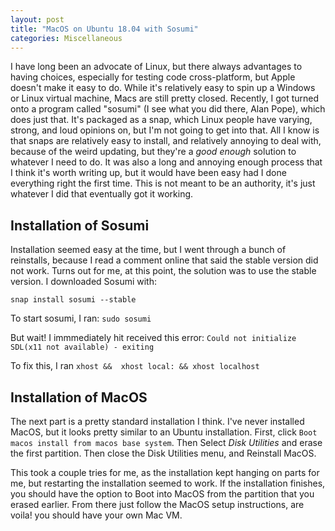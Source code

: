 ```yaml
---
layout: post
title: "MacOS on Ubuntu 18.04 with Sosumi"
categories: Miscellaneous
---
```


I have long been an advocate of Linux, but there always advantages to having choices, especially for testing code cross-platform, but Apple doesn't make it easy to do. While it's relatively easy to spin up a Windows or Linux virtual machine, Macs are still pretty closed. Recently, I got turned onto a program called "sosumi" (I see what you did there, Alan Pope), which does just that. It's packaged as a snap, which Linux people have varying, strong, and loud opinions on, but I'm not going to get into that. All I know is that snaps are relatively easy to install, and relatively annoying to deal with, because of the weird updating, but they're a *good enough* solution to whatever I need to do. It was also a long and annoying enough process that I think it's worth writing up, but it would have been easy had I done everything right the first time. This is not meant to be an authority, it's just whatever I did that eventually got it working. 

## Installation of Sosumi

Installation seemed easy at the time, but I went through a bunch of reinstalls, because I read a comment online that said the stable version did not work. Turns out for me, at this point, the solution was to use the stable version. I downloaded Sosumi with: 

`snap install sosumi --stable`

To start sosumi, I ran:
`sudo sosumi`

But wait! I immmediately hit received this error:
`Could not initialize SDL(x11 not available) - exiting`

To fix this, I ran
`xhost &&  xhost local: && xhost localhost`

## Installation of MacOS

The next part is a pretty standard installation I think. I've never installed MacOS, but it looks pretty similar to an Ubuntu installation. First, click `Boot macos install from macos base system`. Then Select *Disk Utilities* and erase the first partition. Then close the Disk Utilities menu, and Reinstall MacOS. 

This took a couple tries for me, as the installation kept hanging on parts for me, but restarting the installation seemed to work. If the installation finishes, you should have the option to Boot into MacOS from the partition that you erased earlier. From there just follow the MacOS setup instructions, are voila! you should have your own Mac VM. 


